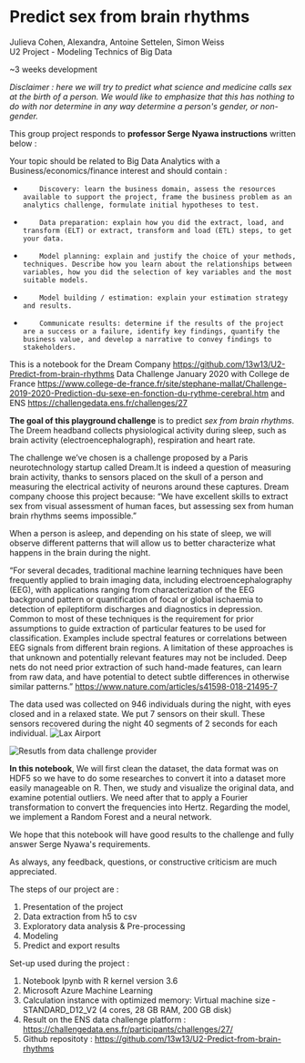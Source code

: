 # Predict sex from brain rhythms   
Julieva Cohen, Alexandra, Antoine Settelen, Simon Weiss   
U2 Project - Modeling Technics of Big Data     

~3 weeks development      

*Disclaimer : 
here we will try to predict what science and medicine calls sex at the birth of a person. 
We would like to emphasize that this has nothing to do with nor determine in any way determine a person's gender, or non-gender.*

This group project responds to **professor Serge Nyawa instructions** written below :

Your topic should be related to Big Data Analytics with a Business/economics/finance interest and should contain :
-         Discovery: learn the business domain, assess the resources available to support the project, frame the business problem as an analytics challenge, formulate initial hypotheses to test.
-         Data preparation: explain how you did the extract, load, and transform (ELT) or extract, transform and load (ETL) steps, to get your data.
-         Model planning: explain and justify the choice of your methods, techniques. Describe how you learn about the relationships between variables, how you did the selection of key variables and the most suitable models.
-         Model building / estimation: explain your estimation strategy and results.
-         Communicate results: determine if the results of the project are a success or a failure, identify key findings, quantify the business value, and develop a narrative to convey findings to stakeholders.



This is a notebook for the Dream Company https://github.com/13w13/U2-Predict-from-brain-rhythms 
Data Challenge January 2020 with College de France https://www.college-de-france.fr/site/stephane-mallat/Challenge-2019-2020-Prediction-du-sexe-en-fonction-du-rythme-cerebral.htm and ENS https://challengedata.ens.fr/challenges/27


**The goal of this playground challenge** is to predict *sex from brain rhythms*. The Dreem headband collects physiological activity during sleep, such as brain activity (electroencephalograph), respiration and heart rate. 




The challenge we’ve chosen is a challenge proposed by a Paris neurotechnology startup called Dream.It is indeed a question of measuring brain activity, thanks to sensors placed on the skull of a person and measuring the electrical activity of neurons around these captures. Dream company choose this project because: “We have excellent skills to extract sex from visual assessment of human faces, but assessing sex from human brain rhythms seems impossible.” 

When a person is asleep, and depending on his state of sleep, we will observe different patterns that will allow us to better characterize what happens in the brain during the night.

“For several decades, traditional machine learning techniques have been frequently applied to brain imaging data, including electroencephalography (EEG), with applications ranging from characterization of the EEG background pattern or quantification of focal or global ischaemia to detection of epileptiform discharges and diagnostics in depression. Common to most of these techniques is the requirement for prior assumptions to guide extraction of particular features to be used for classification. Examples include spectral features or correlations between EEG signals from different brain regions. A limitation of these approaches is that unknown and potentially relevant features may not be included. Deep nets do not need prior extraction of such hand-made features, can learn from raw data, and have potential to detect subtle differences in otherwise similar patterns.” https://www.nature.com/articles/s41598-018-21495-7





The data used was collected on 946 individuals during the night, with eyes closed and in a relaxed state. We put 7 sensors on their skull. These sensors recovered during the night 40 segments of 2 seconds for each individual.
![Lax Airport](https://aecom.com/ie/wp-content/uploads/2013/12/AECOM2.18.14-160_ES.tif-797x531.jpg)

![Resutls from data challenge provider](https://drive.google.com/file/d/1xJSdfClttPQS3GFheoHWqfwqo9Wi5DMK/view?usp=sharing)


**In this notebook**, 
We will first clean the dataset, the data format was on HDF5 so we have to do some researches to convert it into a dataset more easily manageable on R. Then, we study and visualize the original data, and examine potential outliers. We need after that to apply a Fourier transformation to convert the frequencies into Hertz. Regarding the model, we implement a Random Forest and a neural network.






We hope that this notebook will have good results to the challenge and  fully answer Serge Nyawa's requirements.


As always, any feedback, questions, or constructive criticism are much appreciated.






The steps of our project are :
1. Presentation of the project
2. Data extraction from h5 to csv
3. Exploratory data analysis & Pre-processing
4. Modeling
5. Predict and export results

Set-up used during the project : 

1. Notebook Ipynb with R kernel version 3.6
2. Microsoft Azure Machine Learning
3. Calculation instance with optimized memory: Virtual machine size - STANDARD_D12_V2 (4 cores, 28 GB RAM, 200 GB disk)
4. Result on the ENS data challenge platform : https://challengedata.ens.fr/participants/challenges/27/
5. Github repositoty : https://github.com/13w13/U2-Predict-from-brain-rhythms


